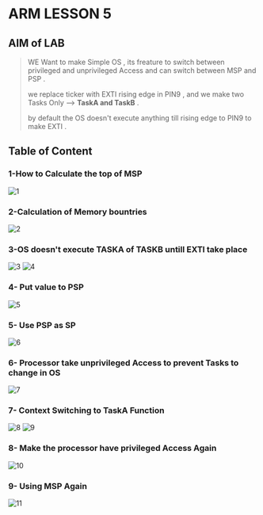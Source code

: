 # ARM LESSON 5
## AIM of LAB
> WE Want to make Simple OS , its freature to switch between privileged and unprivileged Access and can switch between MSP and PSP . 
> 
> we replace ticker with EXTI rising edge in PIN9 , and we make two Tasks Only --> **TaskA and TaskB** .
> 
> by default the OS doesn't execute anything till rising edge to PIN9 to make EXTI .
## Table of Content 
### 1-How to Calculate the top of MSP 
![1](https://github.com/Ephraim-Hedia/Embedded_System_Diploma/assets/74508494/aa4bad69-48cf-459c-94f7-b66e34fd83df)

### 2-Calculation of Memory bountries 
![2](https://github.com/Ephraim-Hedia/Embedded_System_Diploma/assets/74508494/0ef88997-f4a9-43a6-a76c-975f9addf5c7)


### 3-OS doesn't execute TASKA of TASKB untill EXTI take place
![3](https://github.com/Ephraim-Hedia/Embedded_System_Diploma/assets/74508494/943da704-824a-4dd2-915a-79da91abb44f)
![4](https://github.com/Ephraim-Hedia/Embedded_System_Diploma/assets/74508494/ca751f16-1984-41b0-a4d8-0eafb44c7b03)
### 4- Put value to PSP 
![5](https://github.com/Ephraim-Hedia/Embedded_System_Diploma/assets/74508494/e3c9868f-d705-44ea-8fe0-b6cd75162476)

### 5- Use PSP as SP 
![6](https://github.com/Ephraim-Hedia/Embedded_System_Diploma/assets/74508494/6ffc0344-7501-48f5-b5a4-c40fba7d324e)

### 6- Processor take unprivileged Access to prevent Tasks to change in OS 
![7](https://github.com/Ephraim-Hedia/Embedded_System_Diploma/assets/74508494/3709f602-bb4b-4051-952a-b6e2470a5287)

### 7- Context Switching to TaskA Function 
![8](https://github.com/Ephraim-Hedia/Embedded_System_Diploma/assets/74508494/2f0c6ef1-3770-43be-a147-852006f2fcce)
![9](https://github.com/Ephraim-Hedia/Embedded_System_Diploma/assets/74508494/0fee2a8e-a55d-4a7c-baa1-6723943ce410)

### 8- Make the processor have privileged Access Again 
 ![10](https://github.com/Ephraim-Hedia/Embedded_System_Diploma/assets/74508494/8d9755f5-cd80-4fc8-afd3-aeaf76184ead)

### 9- Using MSP Again
![11](https://github.com/Ephraim-Hedia/Embedded_System_Diploma/assets/74508494/4b572bc2-73ad-4d75-884a-956f331266bb)
